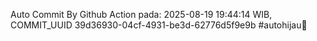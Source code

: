 Auto Commit By Github Action pada: 2025-08-19 19:44:14 WIB, COMMIT_UUID 39d36930-04cf-4931-be3d-62776d5f9e9b #autohijau🗿
